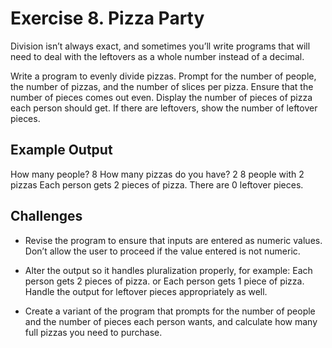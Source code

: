 # Exercise 8. Pizza Party

Division isn’t always exact, and sometimes you’ll write programs that will
need to deal with the leftovers as a whole number instead of a decimal.

Write a program to evenly divide pizzas. Prompt for the number of people,
the number of pizzas, and the number of slices per pizza. Ensure that the
number of pieces comes out even. Display the number of pieces of pizza each
person should get. If there are leftovers, show the number of leftover pieces.

## Example Output

How many people? 8
How many pizzas do you have? 2
8 people with 2 pizzas
Each person gets 2 pieces of pizza.
There are 0 leftover pieces.

## Challenges

- Revise the program to ensure that inputs are entered as numeric values.
  Don’t allow the user to proceed if the value entered is not numeric.

- Alter the output so it handles pluralization properly, for example:
    Each person gets 2 pieces of pizza.
  or
    Each person gets 1 piece of pizza.
  Handle the output for leftover pieces appropriately as well.

- Create a variant of the program that prompts for the number of people and the
  number of pieces each person wants, and calculate how many full pizzas you need to purchase.
